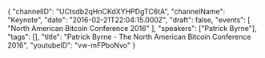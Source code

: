 {
    "channelID": "UCtsdb2qHnCKdXYHPDgTC6tA",
    "channelName": "Keynote",
    "date": "2016-02-21T22:04:15.000Z",
    "draft": false,
    "events": [
        "North American Bitcoin Conference 2016"
    ],
    "speakers": ["Patrick Byrne"],
    "tags": [],
    "title": "Patrick Byrne - The North American Bitcoin Conference 2016",
    "youtubeID": "vw-mFPboNvo"
}
